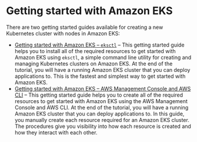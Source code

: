# Getting started with Amazon EKS<a name="getting-started"></a>

There are two getting started guides available for creating a new Kubernetes cluster with nodes in Amazon EKS:
+ [Getting started with Amazon EKS – `eksctl`](getting-started-eksctl.md) – This getting started guide helps you to install all of the required resources to get started with Amazon EKS using `eksctl`, a simple command line utility for creating and managing Kubernetes clusters on Amazon EKS\. At the end of the tutorial, you will have a running Amazon EKS cluster that you can deploy applications to\. This is the fastest and simplest way to get started with Amazon EKS\.
+ [Getting started with Amazon EKS – AWS Management Console and AWS CLI](getting-started-console.md) – This getting started guide helps you to create all of the required resources to get started with Amazon EKS using the AWS Management Console and AWS CLI\. At the end of the tutorial, you will have a running Amazon EKS cluster that you can deploy applications to\. In this guide, you manually create each resource required for an Amazon EKS cluster\. The procedures give you visibility into how each resource is created and how they interact with each other\.